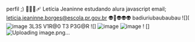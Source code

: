 perfil ;) 
🐧👩‍🦲🩹
Letícia Jeaninne 
estudando alura
javascript
email; 
leticia.jeaninne.borges@escola.pr.gov.br
👽🥖👽👽👽 badiuriubaubaubau 
![](![image](https://github.com/user-attachments/assets/d4858dec-7fd4-4a5e-af16-189fa119c73c)
3L3S V1R@0 T3 P3G@R 
![] ![image](https://github.com/user-attachments/assets/c474a2df-ecf9-47b9-b896-e5c5f8c53de8)
![image](https://github.com/user-attachments/assets/1cb9146a-f88d-4a6a-8539-52592b665fff)
! [] 
![Uploading image.png…]()
